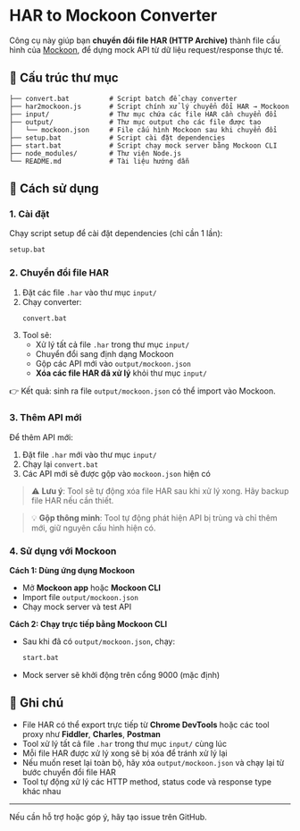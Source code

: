 # HAR to Mockoon Converter

Công cụ này giúp bạn **chuyển đổi file HAR (HTTP Archive)** thành file cấu hình của [Mockoon](https://mockoon.com/), để dựng mock API từ dữ liệu request/response thực tế.

## 📂 Cấu trúc thư mục

```
├── convert.bat          # Script batch để chạy converter
├── har2mockoon.js       # Script chính xử lý chuyển đổi HAR → Mockoon
├── input/               # Thư mục chứa các file HAR cần chuyển đổi
├── output/              # Thư mục output cho các file được tạo
│   └── mockoon.json     # File cấu hình Mockoon sau khi chuyển đổi
├── setup.bat            # Script cài đặt dependencies
├── start.bat            # Script chạy mock server bằng Mockoon CLI
├── node_modules/        # Thư viện Node.js
└── README.md            # Tài liệu hướng dẫn
```

## 🚀 Cách sử dụng

### 1. Cài đặt
Chạy script setup để cài đặt dependencies (chỉ cần 1 lần):
```bash
setup.bat
```

### 2. Chuyển đổi file HAR
1. Đặt các file `.har` vào thư mục `input/`
2. Chạy converter:
   ```bash
   convert.bat
   ```
3. Tool sẽ:
   - Xử lý tất cả file `.har` trong thư mục `input/`
   - Chuyển đổi sang định dạng Mockoon
   - Gộp các API mới vào `output/mockoon.json`
   - **Xóa các file HAR đã xử lý** khỏi thư mục `input/`

👉 Kết quả: sinh ra file `output/mockoon.json` có thể import vào Mockoon.

### 3. Thêm API mới
Để thêm API mới:
1. Đặt file `.har` mới vào thư mục `input/`
2. Chạy lại `convert.bat`
3. Các API mới sẽ được gộp vào `mockoon.json` hiện có

> ⚠️ **Lưu ý**: Tool sẽ tự động xóa file HAR sau khi xử lý xong. Hãy backup file HAR nếu cần thiết.

> 💡 **Gộp thông minh**: Tool tự động phát hiện API bị trùng và chỉ thêm mới, giữ nguyên cấu hình hiện có.

### 4. Sử dụng với Mockoon

**Cách 1: Dùng ứng dụng Mockoon**
- Mở **Mockoon app** hoặc **Mockoon CLI**
- Import file `output/mockoon.json`
- Chạy mock server và test API

**Cách 2: Chạy trực tiếp bằng Mockoon CLI**
- Sau khi đã có `output/mockoon.json`, chạy:
  ```bash
  start.bat
  ```
- Mock server sẽ khởi động trên cổng 9000 (mặc định)

## 📌 Ghi chú
- File HAR có thể export trực tiếp từ **Chrome DevTools** hoặc các tool proxy như **Fiddler**, **Charles**, **Postman**
- Tool xử lý tất cả file `.har` trong thư mục `input/` cùng lúc
- Mỗi file HAR được xử lý xong sẽ bị xóa để tránh xử lý lại
- Nếu muốn reset lại toàn bộ, hãy xóa `output/mockoon.json` và chạy lại từ bước chuyển đổi file HAR
- Tool tự động xử lý các HTTP method, status code và response type khác nhau

---
Nếu cần hỗ trợ hoặc góp ý, hãy tạo issue trên GitHub.

